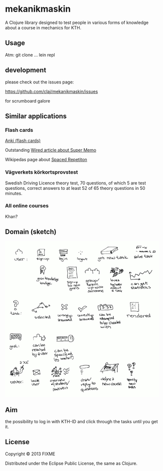 # mekanikmaskin

A Clojure library designed to test people in various forms of knowledge about a course in mechanics for KTH.

## Usage

Atm: git clone ...
lein repl

## development
please check out the issues page:

https://github.com/claj/mekanikmaskin/issues

for scrumboard galore

## Similar applications

### Flash cards
[Anki (flash cards)](http://ankisrs.net/)

Outstanding [Wired article about Super Memo](http://www.wired.com/medtech/health/magazine/16-05/ff_wozniak?currentPage=all)

Wikipedas page about [Spaced Repetiton](http://en.wikipedia.org/wiki/Spaced_repetition)

### Vägverkets körkortsprovstest
Swedish Driving Licence theory test, 70 questions, of which 5 are test questions, correct answers to at least 52 of 65 theory questions in 50 minutes.

### All online courses
Khan?

## Domain (sketch)

<img src="https://github.com/claj/mekanikmaskin/blob/master/doc/proto-domain.png"
 alt="a hand-drawn picture of the domain with user, task, goal, teacher" title="Sketchy domain" align="center" />


## Aim

the possibility to log in with KTH-ID and click through the tasks until you get it.

## License

Copyright © 2013 FIXME

Distributed under the Eclipse Public License, the same as Clojure.
